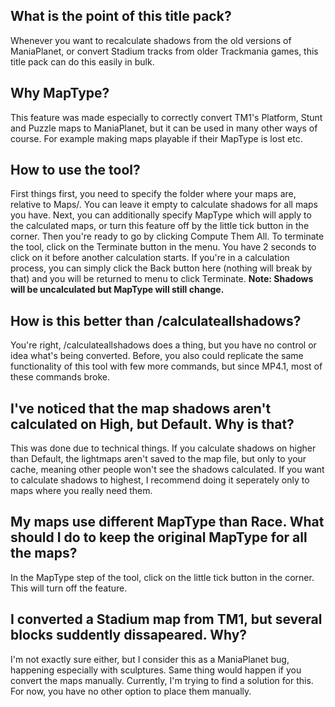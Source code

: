 ## What is the point of this title pack?
Whenever you want to recalculate shadows from the old versions of ManiaPlanet, or convert Stadium tracks from older Trackmania games, this title pack can do this easily in bulk.

## Why MapType?
This feature was made especially to correctly convert TM1's Platform, Stunt and Puzzle maps to ManiaPlanet, but it can be used in many other ways of course. For example making maps playable if their MapType is lost etc.

## How to use the tool?
First things first, you need to specify the folder where your maps are, relative to Maps/. You can leave it empty to calculate shadows for all maps you have. Next, you can additionally specify MapType which will apply to the calculated maps, or turn this feature off by the little tick button in the corner. Then you're ready to go by clicking Compute Them All.
To terminate the tool, click on the Terminate button in the menu. You have 2 seconds to click on it before another calculation starts. If you're in a calculation process, you can simply click the Back button here (nothing will break by that) and you will be returned to menu to click Terminate. **Note: Shadows will be uncalculated but MapType will still change.**

## How is this better than /calculateallshadows?
You're right, /calculateallshadows does a thing, but you have no control or idea what's being converted.
Before, you also could replicate the same functionality of this tool with few more commands, but since MP4.1, most of these commands broke.

## I've noticed that the map shadows aren't calculated on High, but Default. Why is that?
This was done due to technical things.
If you calculate shadows on higher than Default, the lightmaps aren't saved to the map file, but only to your cache, meaning other people won't see the shadows calculated.
If you want to calculate shadows to highest, I recommend doing it seperately only to maps where you really need them.

## My maps use different MapType than Race. What should I do to keep the original MapType for all the maps?
In the MapType step of the tool, click on the little tick button in the corner. This will turn off the feature.

## I converted a Stadium map from TM1, but several blocks suddently dissapeared. Why?
I'm not exactly sure either, but I consider this as a ManiaPlanet bug, happening especially with sculptures. Same thing would happen if you convert the maps manually.
Currently, I'm trying to find a solution for this. For now, you have no other option to place them manually.